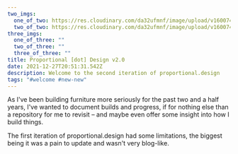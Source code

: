 ```yaml
---
two_imgs:
  one_of_two: https://res.cloudinary.com/da32ufmnf/image/upload/v1600744194/proportional.design/sapele_lu4fb0.jpg
  two_of_two: https://res.cloudinary.com/da32ufmnf/image/upload/v1600743681/proportional.design/IMG_2863_pq2xbr.jpg
three_imgs:
  one_of_three: ""
  two_of_three: ""
  three_of_three: ""
title: Proportional [dot] Design v2.0
date: 2021-12-27T20:51:31.542Z
description: Welcome to the second iteration of proportional.design
tags: "#welcome #new-new"
---
```


As I've been building furniture more seriously for the past two and a half years, I've wanted to document builds and progress, if for nothing else than a repository for me to revisit – and maybe even offer some insight into how I build things.

The first iteration of proportional.design had some limitations, the biggest being it was a pain to update and wasn't very blog-like.
